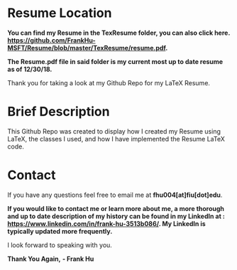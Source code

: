 # Resume Location
**You can find my Resume in the TexResume folder, you can also click here. https://github.com/FrankHu-MSFT/Resume/blob/master/TexResume/resume.pdf.**

**The Resume.pdf file in said folder is my current most up to date resume as of 12/30/18.**

Thank you for taking a look at my Github Repo for my LaTeX Resume.

# Brief Description
This Github Repo was created to display how I created my Resume using LaTeX, the classes I used, and how I have implemented the Resume LaTeX code.

# Contact
If you have any questions feel free to email me at **fhu004[at]fiu[dot]edu**.

**If you would like to contact me or learn more about me, a more thorough and up to date description of my history can be found in my LinkedIn at : https://www.linkedin.com/in/frank-hu-3513b086/. My LinkedIn is typically updated more frequently.**

I look forward to speaking with you.

**Thank You Again,** 
**- Frank Hu**

